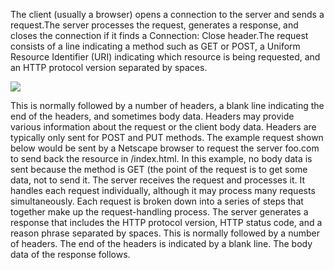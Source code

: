 The client (usually a browser) opens a connection to the server and sends a request.The server processes the request, generates a response, and closes the connection if it finds a Connection: Close header.The request consists of a line indicating a method such as GET or POST, a Uniform Resource Identifier (URI) indicating which resource is being requested, and an HTTP protocol version separated by spaces.

![](https://www.ntu.edu.sg/home/ehchua/programming/webprogramming/images/TheWeb.png)

This is normally followed by a number of headers, a blank line indicating the end of the headers, and sometimes body data. Headers may provide various information about the request or the client body data. Headers are typically only sent for POST and PUT methods.
The example request shown below would be sent by a Netscape browser to request the server foo.com to send back the resource in /index.html. In this example, no body data is sent because the method is GET (the point of the request is to get some data, not to send it.
The server receives the request and processes it. It handles each request individually, although it may process many requests simultaneously. Each request is broken down into a series of steps that together make up the request-handling process.
The server generates a response that includes the HTTP protocol version, HTTP status code, and a reason phrase separated by spaces. This is normally followed by a number of headers. The end of the headers is indicated by a blank line. The body data of the response follows.
